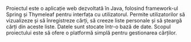 Proiectul este o aplicație web dezvoltată în Java, folosind framework-ul Spring și Thymeleaf pentru interfața cu utilizatorul. Permite utilizatorilor să vizualizeze și să înregistreze cărți, să creeze liste personale și să șteargă cărți din aceste liste. Datele sunt stocate într-o bază de date. Scopul proiectului este să ofere o platformă simplă pentru gestionarea cărților.
